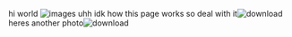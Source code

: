 hi world ![images](https://github.com/user-attachments/assets/17151371-12e4-4af5-ad90-9def063aa87f)
uhh idk how this page works so deal with it![download](https://github.com/user-attachments/assets/96320d72-476c-472f-bf63-7ac0ae98c9c2)
heres another photo![download](https://github.com/user-attachments/assets/eaee109d-58a9-40e9-ba70-8ecbd0c859dc)
